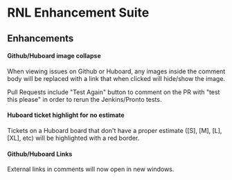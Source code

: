 # RNL Enhancement Suite

## Enhancements

#### Github/Huboard image collapse

When viewing issues on Github or Huboard, any images inside the comment body will be replaced with a link that when clicked will hide/show the image.

Pull Requests include "Test Again" button to comment on the PR with "test this please" in order to rerun the Jenkins/Pronto tests.

#### Huboard ticket highlight for no estimate

Tickets on a Huboard board that don't have a proper estimate ([S], [M], [L], [XL], etc) will be highlighted with a red border.

#### Github/Huboard Links

External links in comments will now open in new windows.
